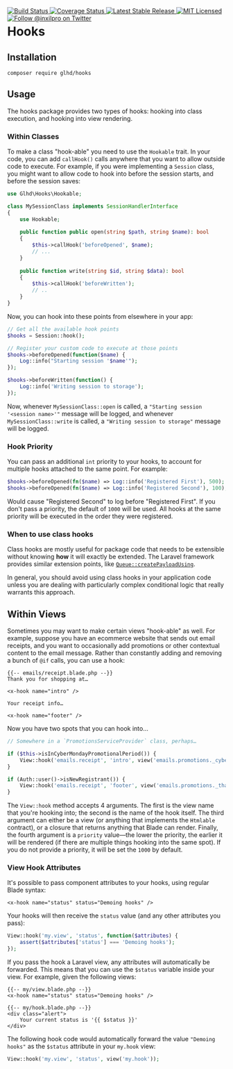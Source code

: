 <div style="float: right;">
	<a href="https://github.com/glhd/hooks/actions" target="_blank">
		<img 
			src="https://github.com/glhd/hooks/workflows/PHPUnit/badge.svg" 
			alt="Build Status" 
		/>
	</a>
	<a href="https://codeclimate.com/github/glhd/hooks/test_coverage" target="_blank">
		<img 
			src="https://api.codeclimate.com/v1/badges/043ef16ea1d5337d2558/test_coverage" 
			alt="Coverage Status" 
		/>
	</a>
	<a href="https://packagist.org/packages/glhd/hooks" target="_blank">
        <img 
            src="https://poser.pugx.org/glhd/hooks/v/stable" 
            alt="Latest Stable Release" 
        />
	</a>
	<a href="./LICENSE" target="_blank">
        <img 
            src="https://poser.pugx.org/glhd/hooks/license" 
            alt="MIT Licensed" 
        />
    </a>
    <a href="https://twitter.com/inxilpro" target="_blank">
        <img 
            src="https://img.shields.io/twitter/follow/inxilpro?style=social" 
            alt="Follow @inxilpro on Twitter" 
        />
    </a>
</div>

# Hooks

## Installation

```shell
composer require glhd/hooks
```

## Usage

The hooks package provides two types of hooks: hooking into class execution, and hooking into view rendering.

### Within Classes

To make a class "hook-able" you need to use the `Hookable` trait. In your code, you can add `callHook()`
calls anywhere that you want to allow outside code to execute. For example, if you were implementing
a `Session` class, you might want to allow code to hook into before the session starts, and before
the session saves:

```php
use Glhd\Hooks\Hookable;

class MySessionClass implements SessionHandlerInterface
{
    use Hookable;
    
    public function public open(string $path, string $name): bool
    {
        $this->callHook('beforeOpened', $name);
        // ...
    }
    
    public function write(string $id, string $data): bool
    {
        $this->callHook('beforeWritten');
        // ..
    }
}
```

Now, you can hook into these points from elsewhere in your app:

```php
// Get all the available hook points
$hooks = Session::hook();

// Register your custom code to execute at those points
$hooks->beforeOpened(function($name) {
    Log::info("Starting session '$name'");
});

$hooks->beforeWritten(function() {
    Log::info('Writing session to storage');
});
```

Now, whenever `MySessionClass::open` is called, a `"Starting session '<session name>'"` message will be logged,
and whenever `MySessionClass::write` is called, a `"Writing session to storage"` message will be logged.

### Hook Priority

You can pass an additional `int` priority to your hooks, to account for multiple hooks
attached to the same point. For example:

```php
$hooks->beforeOpened(fn($name) => Log::info('Registered First'), 500);
$hooks->beforeOpened(fn($name) => Log::info('Registered Second'), 100);
```

Would cause "Registered Second" to log before "Registered First". If you don't pass a priority, the
default of `1000` will be used. All hooks at the same priority will be executed in the order they
were registered.

### When to use class hooks

Class hooks are mostly useful for package code that needs to be extensible without
knowing **how** it will exactly be extended. The Laravel framework provides similar extension
points, like [`Queue::createPayloadUsing`](https://github.com/laravel/framework/blob/443ec4438c48923c9caa9c2b409a12b84a10033f/src/Illuminate/Queue/Queue.php#L288).

In general, you should avoid using class hooks in your application code unless you are
dealing with particularly complex conditional logic that really warrants this approach.

## Within Views

Sometimes you may want to make certain views "hook-able" as well. For example, suppose
you have an ecommerce website that sends out email receipts, and you want to occasionally
add promotions or other contextual content to the email message. Rather than constantly
adding and removing a bunch of `@if` calls, you can use a hook:

```blade
{{-- emails/receipt.blade.php --}}
Thank you for shopping at…

<x-hook name="intro" />

Your receipt info…

<x-hook name="footer" />
```

Now you have two spots that you can hook into…

```php
// Somewhere in a `PromotionsServiceProvider` class, perhaps…

if ($this->isInCyberMondayPromotionalPeriod()) {
    View::hook('emails.receipt', 'intro', view('emails.promotions._cyber_monday_intro'));
}

if (Auth::user()->isNewRegistrant()) {
    View::hook('emails.receipt', 'footer', view('emails.promotions._thank_you_for_first_purchase'));
}
```

The `View::hook` method accepts 4 arguments. The first is the view name that you're
hooking into; the second is the name of the hook itself. The third argument can either
be a view (or anything that implements the `Htmlable` contract), or a closure that returns
anything that Blade can render. Finally, the fourth argument is a `priority` value—the lower
the priority, the earlier it will be rendered (if there are multiple things hooking into
the same spot). If you do not provide a priority, it will be set the `1000` by default.

### View Hook Attributes

It's possible to pass component attributes to your hooks, using regular Blade syntax:

```blade
<x-hook name="status" status="Demoing hooks" />
```

Your hooks will then receive the `status` value (and any other attributes you pass):

```php
View::hook('my.view', 'status', function($attributes) {
    assert($attributes['status'] === 'Demoing hooks');
});
```

If you pass the hook a Laravel view, any attributes will automatically be forwarded.
This means that you can use the `$status` variable inside your view. For example,
given the following views:

```blade
{{-- my/view.blade.php --}}
<x-hook name="status" status="Demoing hooks" />

{{-- my/hook.blade.php --}}
<div class="alert">
    Your current status is '{{ $status }}'
</div>
```

The following hook code would automatically forward the value `"Demoing hooks"` as
the `$status` attribute in your `my.hook` view:

```php
View::hook('my.view', 'status', view('my.hook'));
```
